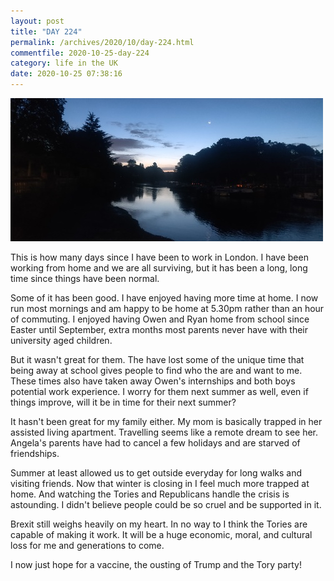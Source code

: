 ```yaml
---
layout: post
title: "DAY 224"
permalink: /archives/2020/10/day-224.html
commentfile: 2020-10-25-day-224
category: life in the UK
date: 2020-10-25 07:38:16
---
```


<a href="/assets/images/2020/IMG_20201015_064125.jpg" title="Click for a larger image"><img src="/assets/images/2020/IMG_20201015_064125-thumb.jpg" width="500" alt="Image - IMG_20201015_064125" /></a>


This is how many days since I have been to work in London.  I have been working from home and we are all surviving, but it has been a long, long time since things have been normal.

Some of it has been good.  I have enjoyed having more time at home.  I now run most mornings and am happy to be home at 5.30pm rather than an hour of commuting.  I enjoyed having Owen and Ryan home from school since Easter until September, extra months most parents never have with their university aged children.

But it wasn't great for them.  The have lost some of the unique time that being away at school gives people to find who the are and want to me.  These times also have taken away Owen's internships and both boys potential work experience.  I worry for them next summer as well, even if things improve, will it be in time for their next summer?

It hasn't been great for my family either.  My mom is basically trapped in her assisted living apartment.  Travelling seems like a remote dream to see her.  Angela's parents have had to cancel a few holidays and are starved of friendships.

Summer at least allowed us to get outside everyday for long walks and visiting friends.  Now that winter is closing in I feel much more trapped at home.  And watching the Tories and Republicans handle the crisis is astounding.  I didn't believe people could be so cruel and be supported in it.

Brexit still weighs heavily on my heart.  In no way to I think the Tories are capable of making it work.  It will be a huge economic, moral, and cultural loss for me and generations to come.

I now just hope for a vaccine, the ousting of Trump and the Tory party!
